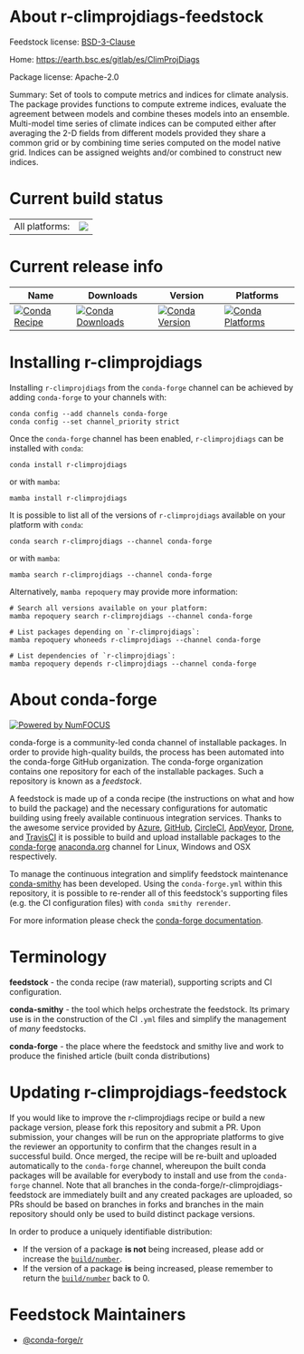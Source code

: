 About r-climprojdiags-feedstock
===============================

Feedstock license: [BSD-3-Clause](https://github.com/conda-forge/r-climprojdiags-feedstock/blob/main/LICENSE.txt)

Home: https://earth.bsc.es/gitlab/es/ClimProjDiags

Package license: Apache-2.0

Summary: Set of tools to compute metrics and indices for climate analysis. The package provides functions to compute extreme indices, evaluate the agreement between models and combine theses models into an ensemble. Multi-model time series of climate indices can be computed either after averaging the 2-D fields from different models provided they share a common grid or by combining time series computed on the model native grid. Indices can be assigned weights and/or combined to construct new indices.

Current build status
====================


<table><tr><td>All platforms:</td>
    <td>
      <a href="https://dev.azure.com/conda-forge/feedstock-builds/_build/latest?definitionId=10500&branchName=main">
        <img src="https://dev.azure.com/conda-forge/feedstock-builds/_apis/build/status/r-climprojdiags-feedstock?branchName=main">
      </a>
    </td>
  </tr>
</table>

Current release info
====================

| Name | Downloads | Version | Platforms |
| --- | --- | --- | --- |
| [![Conda Recipe](https://img.shields.io/badge/recipe-r--climprojdiags-green.svg)](https://anaconda.org/conda-forge/r-climprojdiags) | [![Conda Downloads](https://img.shields.io/conda/dn/conda-forge/r-climprojdiags.svg)](https://anaconda.org/conda-forge/r-climprojdiags) | [![Conda Version](https://img.shields.io/conda/vn/conda-forge/r-climprojdiags.svg)](https://anaconda.org/conda-forge/r-climprojdiags) | [![Conda Platforms](https://img.shields.io/conda/pn/conda-forge/r-climprojdiags.svg)](https://anaconda.org/conda-forge/r-climprojdiags) |

Installing r-climprojdiags
==========================

Installing `r-climprojdiags` from the `conda-forge` channel can be achieved by adding `conda-forge` to your channels with:

```
conda config --add channels conda-forge
conda config --set channel_priority strict
```

Once the `conda-forge` channel has been enabled, `r-climprojdiags` can be installed with `conda`:

```
conda install r-climprojdiags
```

or with `mamba`:

```
mamba install r-climprojdiags
```

It is possible to list all of the versions of `r-climprojdiags` available on your platform with `conda`:

```
conda search r-climprojdiags --channel conda-forge
```

or with `mamba`:

```
mamba search r-climprojdiags --channel conda-forge
```

Alternatively, `mamba repoquery` may provide more information:

```
# Search all versions available on your platform:
mamba repoquery search r-climprojdiags --channel conda-forge

# List packages depending on `r-climprojdiags`:
mamba repoquery whoneeds r-climprojdiags --channel conda-forge

# List dependencies of `r-climprojdiags`:
mamba repoquery depends r-climprojdiags --channel conda-forge
```


About conda-forge
=================

[![Powered by
NumFOCUS](https://img.shields.io/badge/powered%20by-NumFOCUS-orange.svg?style=flat&colorA=E1523D&colorB=007D8A)](https://numfocus.org)

conda-forge is a community-led conda channel of installable packages.
In order to provide high-quality builds, the process has been automated into the
conda-forge GitHub organization. The conda-forge organization contains one repository
for each of the installable packages. Such a repository is known as a *feedstock*.

A feedstock is made up of a conda recipe (the instructions on what and how to build
the package) and the necessary configurations for automatic building using freely
available continuous integration services. Thanks to the awesome service provided by
[Azure](https://azure.microsoft.com/en-us/services/devops/), [GitHub](https://github.com/),
[CircleCI](https://circleci.com/), [AppVeyor](https://www.appveyor.com/),
[Drone](https://cloud.drone.io/welcome), and [TravisCI](https://travis-ci.com/)
it is possible to build and upload installable packages to the
[conda-forge](https://anaconda.org/conda-forge) [anaconda.org](https://anaconda.org/)
channel for Linux, Windows and OSX respectively.

To manage the continuous integration and simplify feedstock maintenance
[conda-smithy](https://github.com/conda-forge/conda-smithy) has been developed.
Using the ``conda-forge.yml`` within this repository, it is possible to re-render all of
this feedstock's supporting files (e.g. the CI configuration files) with ``conda smithy rerender``.

For more information please check the [conda-forge documentation](https://conda-forge.org/docs/).

Terminology
===========

**feedstock** - the conda recipe (raw material), supporting scripts and CI configuration.

**conda-smithy** - the tool which helps orchestrate the feedstock.
                   Its primary use is in the construction of the CI ``.yml`` files
                   and simplify the management of *many* feedstocks.

**conda-forge** - the place where the feedstock and smithy live and work to
                  produce the finished article (built conda distributions)


Updating r-climprojdiags-feedstock
==================================

If you would like to improve the r-climprojdiags recipe or build a new
package version, please fork this repository and submit a PR. Upon submission,
your changes will be run on the appropriate platforms to give the reviewer an
opportunity to confirm that the changes result in a successful build. Once
merged, the recipe will be re-built and uploaded automatically to the
`conda-forge` channel, whereupon the built conda packages will be available for
everybody to install and use from the `conda-forge` channel.
Note that all branches in the conda-forge/r-climprojdiags-feedstock are
immediately built and any created packages are uploaded, so PRs should be based
on branches in forks and branches in the main repository should only be used to
build distinct package versions.

In order to produce a uniquely identifiable distribution:
 * If the version of a package **is not** being increased, please add or increase
   the [``build/number``](https://docs.conda.io/projects/conda-build/en/latest/resources/define-metadata.html#build-number-and-string).
 * If the version of a package **is** being increased, please remember to return
   the [``build/number``](https://docs.conda.io/projects/conda-build/en/latest/resources/define-metadata.html#build-number-and-string)
   back to 0.

Feedstock Maintainers
=====================

* [@conda-forge/r](https://github.com/conda-forge/r/)

